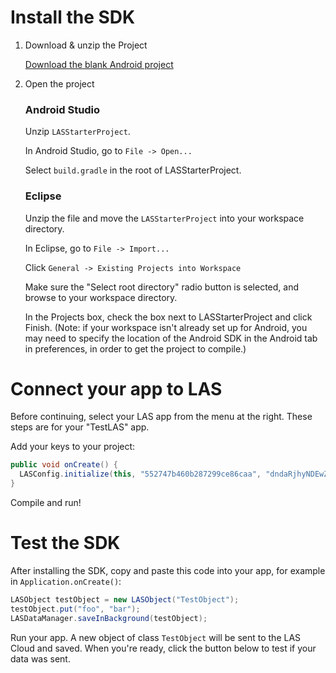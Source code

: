# Install the SDK

1. Download & unzip the Project

    <a class="download-sdk" href="https://raw.githubusercontent.com/LeapAppServices/LAS-SDK-Release/master/Android/v0.6/LASStarterProject.zip">Download the blank Android project</a>

2. Open the project
    ### Android Studio
    
    Unzip `LASStarterProject`.
    
    In Android Studio, go to `File -> Open...`
    
    Select `build.gradle` in the root of LASStarterProject.
    
    ### Eclipse
    Unzip the file and move the `LASStarterProject` into your workspace directory.
    
    In Eclipse, go to `File -> Import...`
    
    Click `General -> Existing Projects into Workspace`
    
    Make sure the "Select root directory" radio button is selected, and browse to your workspace directory.
    
    In the Projects box, check the box next to LASStarterProject and click Finish. (Note: if your workspace isn't already set up for Android, you may need to specify the location of the Android SDK in the Android tab in preferences, in order to get the project to compile.)
    
# Connect your app to LAS
Before continuing, select your LAS app from the menu at the right. These steps are for your "TestLAS" app.

Add your keys to your project:

```java
public void onCreate() {
  LASConfig.initialize(this, "552747b460b287299ce86caa", "dndaRjhyNDEwZkhyNzc2UXFqWEtBdw");
}
```
Compile and run!

# Test the SDK
After installing the SDK, copy and paste this code into your app, for example in `Application.onCreate()`:

```java
LASObject testObject = new LASObject("TestObject");
testObject.put("foo", "bar");
LASDataManager.saveInBackground(testObject);
```

Run your app. A new object of class `TestObject` will be sent to the LAS Cloud and saved. When you're ready, click the button below to test if your data was sent.